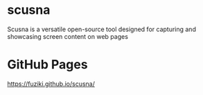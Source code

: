 # scusna
Scusna is a versatile open-source tool designed for capturing and showcasing screen content on web pages

# GitHub Pages  
https://fuziki.github.io/scusna/
